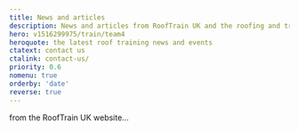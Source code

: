 ```yaml
---
title: News and articles
description: News and articles from RoofTrain UK and the roofing and training course industries.
hero: v1516299975/train/team4
heroquote: the latest roof training news and events
ctatext: contact us
ctalink: contact-us/
priority: 0.6
nomenu: true
orderby: 'date'
reverse: true
---
```


from the RoofTrain UK website&hellip;
